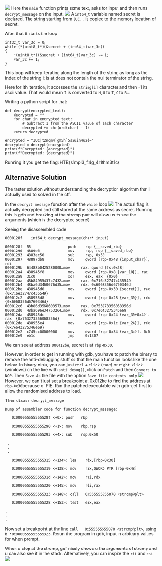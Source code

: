 ![](../Assets/Screenshot%202025-04-01%20at%2011.27.55%20AM.png)
Here the `main` function prints some text, asks for input and then runs `decrypt_message` on the input.
![](Assets/Screenshot%202025-04-01%20at%2011.01.38%20AM.png)
A `int64_t` variable named secret is declared. The string starting from `IUC..` is copied to the memory location of secret. 

After that it starts the loop 
```
int32_t var_3c = 0;
while (*(uint8_t*)(&secret + (int64_t)var_3c))
{
    *(uint8_t*)(&secret + (int64_t)var_3c) -= 1;
    var_3c += 1;
}
```
This loop will keep iterating along the length of the string as long as the index of the string it is at does not contain the null terminator of the string. 

Here for ith iteration, it accesses the `string[i]` character and then -1 its ascii value. 
That would mean `I` is converted to `H`, `U` to `T`, `C` to `B`...

Writing a python script for that: 
```
def decrypt(encrypted_text):
    decrypted = ""
    for char in encrypted_text:
        # Subtract 1 from the ASCII value of each character
        decrypted += chr(ord(char) - 1)
    return decrypted

encrypted = "IUC|t2nqm4`gm5h`5s2uin4u2d~"
decrypted = decrypt(encrypted)
print(f"Encrypted: {encrypted}")
print(f"Decrypted: {decrypted}")
```
Running it you get the flag: HTB{s1mpl3_fl4g_4r1thm3t1c}

## Alternative Solution
The faster solution without understanding the decryption algorithm that i actually used to solved in the ctf. 

In the `decrypt message` function after the `while` loop
![](Assets/Screenshot%202025-04-01%20at%2011.01.38%20AM%201.png)
The actual flag is actually decrypted and still stored at the same address as secret. 
Running this in gdb and breaking at the strcmp part will allow us to see the arguments (which is the decrypted secret)

Seeing the disassembled code 
```
0000128f    int64_t decrypt_message(char* input)

0000128f  55                 push    rbp {__saved_rbp}
00001290  4889e5             mov     rbp, rsp {__saved_rbp}
00001293  4883ec50           sub     rsp, 0x50
00001297  48897db8           mov     qword [rbp-0x48 {input_char}], rdi
0000129b  64488b0425280000…mov     rax, qword [fs:0x28]
000012a4  488945f8           mov     qword [rbp-0x8 {var_10}], rax
000012a8  31c0               xor     eax, eax  {0x0}
000012aa  48b84955437c7432…mov     rax, 0x716e32747c435549
000012b4  48ba6d3460676d35…mov     rdx, 0x6068356d6760346d
000012be  488945d0           mov     qword [rbp-0x30 {secret}], rax  {0x716e32747c435549}
000012c2  488955d8           mov     qword [rbp-0x28 {var_30}], rdx  {0x6068356d6760346d}
000012c6  48b86d3568603573…mov     rax, 0x753273356068356d
000012d0  48ba696e34753264…mov     rdx, 0x7e643275346e69
000012da  488945dc           mov     qword [rbp-0x24 {var_30+0x4}], rax  {0x753273356068356d}
000012de  488955e4           mov     qword [rbp-0x1c {var_24}], rdx  {0x7e643275346e69}
000012e2  c745cc00000000     mov     dword [rbp-0x34 {var_3c}], 0x0
000012e9  eb1c               jmp     0x1307
```
We can see at address `000012be`, secret is at `rbp-0x30`.

However, in order to get in running with gdb, you have to patch the binary to remove the anti-debugging stuff so that the main function looks like the one below. In binary ninja, you can just `ctrl` + `click` (mac) or `right click` (windows) on the line with `anti_debug()`, click on `Patch` and then `Convert to NOP`. Then `Save As` the file with the option `Save file contents only`
![](Assets/Screenshot%202025-04-01%20at%2010.59.59%20AM.png)
However, we can't just set a breakpoint at 0x012be to find the address at `rbp-0x30`because of PIE. Run the patched executable with gdb-gef first to allow the randomised address to load. 

Then `disass decrypt_message` 
```
Dump of assembler code for function decrypt_message:

   0x000055555555528f <+0>: push   rbp

   0x0000555555555290 <+1>: mov    rbp,rsp

   0x0000555555555293 <+4>: sub    rsp,0x50

 .
 .
 .

   0x0000555555555315 <+134>: lea    rdx,[rbp-0x30]

   0x0000555555555319 <+138>: mov    rax,QWORD PTR [rbp-0x48]

   0x000055555555531d <+142>: mov    rsi,rdx

   0x0000555555555320 <+145>: mov    rdi,rax

   0x0000555555555323 <+148>: call   0x555555555070 <strcmp@plt>

   0x0000555555555328 <+153>: test   eax,eax

.
.
.
```

Now set a breakpoint at the line `call   0x555555555070 <strcmp@plt>`, using `b *0x0000555555555323`. Rerun the program in gdb, input in arbitrary values for when prompt. 

When u stop at the strcmp, gef nicely shows u the arguments of strcmp and u can also see it in the stack. Alternatively, you can inspite the `rdi` and `rsi`
![](Assets/Screenshot%202025-04-01%20at%2011.58.08%20AM.png)